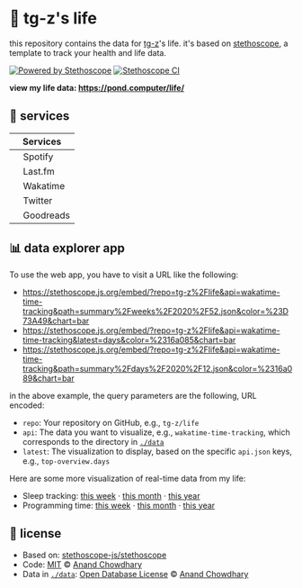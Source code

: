 # 🧬 tg-z's life

this repository contains the data for [tg-z](https://pond.computer)'s life. it's based on [stethoscope](https://github.com/stethoscope-js/stethoscope), a template to track your health and life data.

[![Powered by Stethoscope](https://stethoscope.js.org/branding/badge-small.svg)](https://stethoscope.js.org)
[![Stethoscope CI](https://github.com/tg-z/life/workflows/Stethoscope%20CI/badge.svg)](https://github.com/tg-z/life/actions?query=workflow%3A%22Stethoscope+CI%22)

**view my life data: https://pond.computer/life/**

## 🌟 services

<!-- prettier-ignore-start -->
| Services |
| ------- |
| <img alt="" src="https://cdn.worldvectorlogo.com/logos/spotify-2.svg" width="12"> Spotify |
| <img alt="" src="https://cdn2.iconfinder.com/data/icons/social-icon-3/512/social_style_3_lastfm-512.png" width="12"> Last.fm |
| <img alt="" src="https://cdn.worldvectorlogo.com/logos/wakatime.svg" width="12"> Wakatime |
| <img alt="" src="https://upload.wikimedia.org/wikipedia/en/9/9f/Twitter_bird_logo_2012.svg" width="12"> Twitter |
| <img alt="" src="https://images.weserv.nl/?url=https://icon-library.com/images/goodreads-icon/goodreads-icon-14.jpg&w=64&h=64&fit=cover&mask=circle" width="12"> Goodreads |
<!-- prettier-ignore-end -->

## 📊 data explorer app

To use the web app, you have to visit a URL like the following:

- https://stethoscope.js.org/embed/?repo=tg-z%2Flife&api=wakatime-time-tracking&path=summary%2Fweeks%2F2020%2F52.json&color=%23D73A49&chart=bar
- https://stethoscope.js.org/embed/?repo=tg-z%2Flife&api=wakatime-time-tracking&latest=days&color=%2316a085&chart=bar
- https://stethoscope.js.org/embed/?repo=tg-z%2Flife&api=wakatime-time-tracking&path=summary%2Fdays%2F2020%2F12.json&color=%2316a089&chart=bar

in the above example, the query parameters are the following, URL encoded:

- `repo`: Your repository on GitHub, e.g., `tg-z/life`
- `api`: The data you want to visualize, e.g., `wakatime-time-tracking`, which corresponds to the directory in [`./data`](./data)
- `latest`: The visualization to display, based on the specific `api.json` keys, e.g., `top-overview.days`

Here are some more visualization of real-time data from my life:

- Sleep tracking: [this week](https://stethoscope.js.org/embed/?repo=AnandChowdhary%2Flife&api=oura-sleep&latest=total.weeks) · [this month](https://stethoscope.js.org/embed/?repo=AnandChowdhary%2Flife&api=oura-sleep&latest=total.days) · [this year](https://stethoscope.js.org/embed/?repo=AnandChowdhary%2Flife&api=oura-sleep&latest=total.months)
- Programming time: [this week](https://stethoscope.js.org/embed/?repo=AnandChowdhary%2Flife&api=wakatime-time-tracking&latest=weeks) · [this month](https://stethoscope.js.org/embed/?repo=AnandChowdhary%2Flife&api=wakatime-time-tracking&latest=days) · [this year](https://stethoscope.js.org/embed/?repo=AnandChowdhary%2Flife&api=wakatime-time-tracking&latest=months)

## 📄 license

- Based on: [stethoscope-js/stethoscope](https://github.com/stethoscope-js/stethoscope)
- Code: [MIT](./LICENSE) © [Anand Chowdhary](https://anandchowdhary.com)
- Data in [`./data`](./data): [Open Database License](https://opendatacommons.org/licenses/odbl/1-0/) © [Anand Chowdhary](https://anandchowdhary.com)
